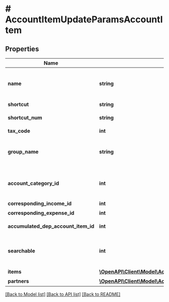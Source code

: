 # # AccountItemUpdateParamsAccountItem

## Properties

Name | Type | Description | Notes
------------ | ------------- | ------------- | -------------
**name** | **string** | 勘定科目名 (30文字以内) 口座に紐付かない勘定科目の更新時は必須です。 口座に紐付く勘定科目の更新時は指定することができません。 | [optional]
**shortcut** | **string** | ショートカット1 (20文字以内) | [optional]
**shortcut_num** | **string** | ショートカット2(勘定科目コード)(20文字以内) | [optional]
**tax_code** | **int** | 税区分コード |
**group_name** | **string** | 決算書表示名（小カテゴリー） Selectablesフォーム用選択項目情報エンドポイント(account_groups.name)で取得可能です |
**account_category_id** | **int** | 勘定科目カテゴリーID Selectablesフォーム用選択項目情報エンドポイント(account_groups.account_category_id)で取得可能です |
**corresponding_income_id** | **int** | 収入取引相手勘定科目ID |
**corresponding_expense_id** | **int** | 支出取引相手勘定科目ID |
**accumulated_dep_account_item_id** | **int** | 減価償却累計額勘定科目ID（法人のみ利用可能） | [optional]
**searchable** | **int** | 検索可能:2, 検索不可：3(登録時未指定の場合は2で登録されます。更新時未指定の場合はsearchableは変更されません。) | [optional]
**items** | [**\OpenAPI\Client\Model\AccountItemCreateParamsAccountItemItems[]**](AccountItemCreateParamsAccountItemItems.md) | 品目 | [optional]
**partners** | [**\OpenAPI\Client\Model\AccountItemCreateParamsAccountItemItems[]**](AccountItemCreateParamsAccountItemItems.md) | 取引先 | [optional]

[[Back to Model list]](../../README.md#models) [[Back to API list]](../../README.md#endpoints) [[Back to README]](../../README.md)

